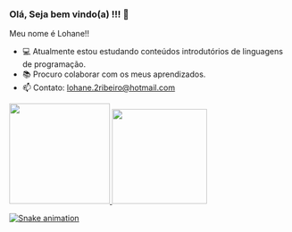 ### Olá, Seja bem vindo(a) !!! 👋

  Meu nome é Lohane!!
- 💻 Atualmente estou estudando conteúdos introdutórios de linguagens de programação.
- 📚 Procuro colaborar com os meus aprendizados.
- 📫 Contato: lohane.2ribeiro@hotmail.com

<div>
<a href="https://github.com/LOHANERIBEIRO">
<img height="180em" src="https://github-readme-stats.vercel.app/api?username=LOHANERIBEIRO&show_icons=true&theme=gotham&include_all_commits=true&count_private=true"/>
<img height="170em" src="https://github-readme-stats.vercel.app/api/top-langs/?username=LOHANERIBEIRO&layout=compact&langs_count=7&theme=gotham"/>
</div>

![Snake animation](https://github.com/LOHANERIBEIRO/LOHANERIBEIRO/blob/output/github-contribution-grid-snake.svg)
